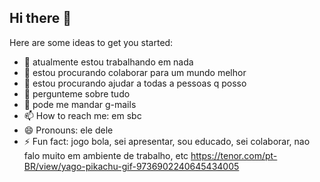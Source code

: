 ## Hi there 👋
Here are some ideas to get you started:

- 🔭 atualmente estou trabalhando em nada
- 🌱 estou procurando colaborar para um mundo melhor
- 👯 estou procurando ajudar a todas a pessoas q posso
- 🤔 pergunteme sobre tudo
- 💬 pode me mandar g-mails
- 📫 How to reach me: em sbc
- 😄 Pronouns: ele dele
- ⚡ Fun fact: jogo bola, sei apresentar, sou educado, sei colaborar, nao falo muito em ambiente de trabalho, etc
https://tenor.com/pt-BR/view/yago-pikachu-gif-9736902240645434005
